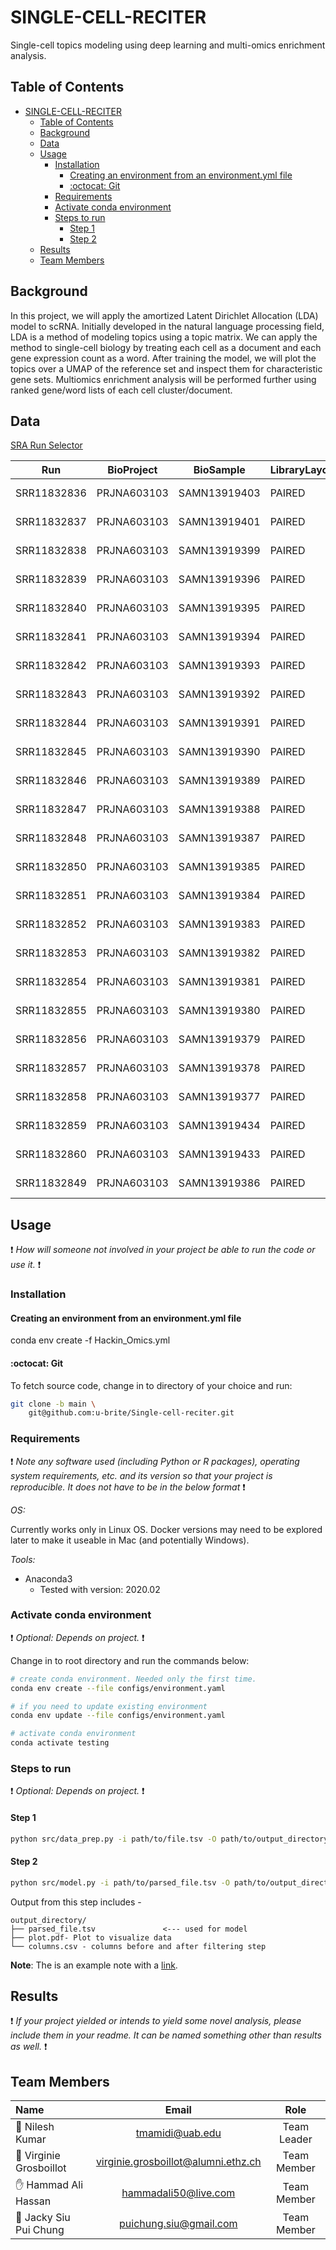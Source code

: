 # SINGLE-CELL-RECITER
Single-cell topics modeling using deep learning and multi-omics enrichment analysis.

[//]: <> (This is also a comment.)

## Table of Contents

- [SINGLE-CELL-RECITER](#single-cell-reciter)
  - [Table of Contents](#table-of-contents)
  - [Background](#background)
  - [Data](#data)
  - [Usage](#usage)
    - [Installation](#installation)
      - [Creating an environment from an environment.yml file](#creating-an-environment-from-an-environmentyml-file)
      - [:octocat: Git](#octocat-git)
    - [Requirements](#requirements)
    - [Activate conda environment](#activate-conda-environment)
    - [Steps to run](#steps-to-run)
      - [Step 1](#step-1)
      - [Step 2](#step-2)
  - [Results](#results)
  - [Team Members](#team-members)

## Background

In this project, we will apply the amortized Latent Dirichlet Allocation (LDA) model to scRNA. Initially developed in the natural language processing field, LDA is a method of modeling topics using a topic matrix. We can apply the method to single-cell biology by treating each cell as a document and each gene expression count as a word. After training the model, we will plot the topics over a UMAP of the reference set and inspect them for characteristic gene sets. Multiomics enrichment analysis will be performed further using ranked gene/word lists of each cell cluster/document.

## Data

[SRA Run Selector ](https://www.ncbi.nlm.nih.gov/Traces/study/?acc=PRJNA603103&o=acc_s%3Aa)

| Run         | BioProject  | BioSample    | LibraryLayout | Organism     | Sample Name | source_name | tissue      |
|-------------|-------------|--------------|---------------|--------------|-------------|-------------|-------------|
| SRR11832836 | PRJNA603103 | SAMN13919403 | PAIRED        | Homo sapiens | GSM4284223  | Skin        | cSCC        |
| SRR11832837 | PRJNA603103 | SAMN13919401 | PAIRED        | Homo sapiens | GSM4284224  | Skin        | Normal Skin |
| SRR11832838 | PRJNA603103 | SAMN13919399 | PAIRED        | Homo sapiens | GSM4284225  | Skin        | cSCC        |
| SRR11832839 | PRJNA603103 | SAMN13919396 | PAIRED        | Homo sapiens | GSM4284226  | Skin        | Normal Skin |
| SRR11832840 | PRJNA603103 | SAMN13919395 | PAIRED        | Homo sapiens | GSM4284227  | Skin        | cSCC        |
| SRR11832841 | PRJNA603103 | SAMN13919394 | PAIRED        | Homo sapiens | GSM4284228  | Skin        | Normal Skin |
| SRR11832842 | PRJNA603103 | SAMN13919393 | PAIRED        | Homo sapiens | GSM4284229  | Skin        | cSCC        |
| SRR11832843 | PRJNA603103 | SAMN13919392 | PAIRED        | Homo sapiens | GSM4284230  | Skin        | Normal Skin |
| SRR11832844 | PRJNA603103 | SAMN13919391 | PAIRED        | Homo sapiens | GSM4284231  | Skin        | cSCC        |
| SRR11832845 | PRJNA603103 | SAMN13919390 | PAIRED        | Homo sapiens | GSM4284232  | Skin        | cSCC        |
| SRR11832846 | PRJNA603103 | SAMN13919389 | PAIRED        | Homo sapiens | GSM4284233  | Skin        | Normal Skin |
| SRR11832847 | PRJNA603103 | SAMN13919388 | PAIRED        | Homo sapiens | GSM4284234  | Skin        | cSCC        |
| SRR11832848 | PRJNA603103 | SAMN13919387 | PAIRED        | Homo sapiens | GSM4284235  | Skin        | Normal Skin |
| SRR11832850 | PRJNA603103 | SAMN13919385 | PAIRED        | Homo sapiens | GSM4284237  | Skin        | Normal Skin |
| SRR11832851 | PRJNA603103 | SAMN13919384 | PAIRED        | Homo sapiens | GSM4284238  | Skin        | cSCC        |
| SRR11832852 | PRJNA603103 | SAMN13919383 | PAIRED        | Homo sapiens | GSM4284239  | Skin        | Normal Skin |
| SRR11832853 | PRJNA603103 | SAMN13919382 | PAIRED        | Homo sapiens | GSM4284240  | Skin        | cSCC        |
| SRR11832854 | PRJNA603103 | SAMN13919381 | PAIRED        | Homo sapiens | GSM4284241  | Skin        | Normal Skin |
| SRR11832855 | PRJNA603103 | SAMN13919380 | PAIRED        | Homo sapiens | GSM4284242  | Skin        | cSCC        |
| SRR11832856 | PRJNA603103 | SAMN13919379 | PAIRED        | Homo sapiens | GSM4284243  | Skin        | Normal Skin |
| SRR11832857 | PRJNA603103 | SAMN13919378 | PAIRED        | Homo sapiens | GSM4284244  | Skin        | cSCC        |
| SRR11832858 | PRJNA603103 | SAMN13919377 | PAIRED        | Homo sapiens | GSM4284245  | Skin        | Normal Skin |
| SRR11832859 | PRJNA603103 | SAMN13919434 | PAIRED        | Homo sapiens | GSM4284246  | Skin        | cSCC        |
| SRR11832860 | PRJNA603103 | SAMN13919433 | PAIRED        | Homo sapiens | GSM4284247  | Skin        | Normal Skin |
| SRR11832849 | PRJNA603103 | SAMN13919386 | PAIRED        | Homo sapiens | GSM4284236  | Skin        | cSCC        |



## Usage

:exclamation: _How will someone not involved in your project be able to run the code or use it._ :exclamation:

### Installation

#### Creating an environment from an environment.yml file

conda env create -f Hackin_Omics.yml

####  :octocat: Git

To fetch source code, change in to directory of your choice and run:

```sh
git clone -b main \
    git@github.com:u-brite/Single-cell-reciter.git
```

### Requirements
:exclamation: _Note any software used (including Python or R packages), operating system requirements, etc. and its version so that your project is reproducible. It does not have to be in the below format_ :exclamation:

*OS:*

Currently works only in Linux OS. Docker versions may need to be explored later to make it useable in Mac (and
potentially Windows).

*Tools:*

- Anaconda3
    - Tested with version: 2020.02

### Activate conda environment
:exclamation: _Optional: Depends on project._ :exclamation:

Change in to root directory and run the commands below:

```sh
# create conda environment. Needed only the first time.
conda env create --file configs/environment.yaml

# if you need to update existing environment
conda env update --file configs/environment.yaml

# activate conda environment
conda activate testing
```

### Steps to run
:exclamation: _Optional: Depends on project._ :exclamation:

#### Step 1

```sh
python src/data_prep.py -i path/to/file.tsv -O path/to/output_directory
```

#### Step 2

```sh
python src/model.py -i path/to/parsed_file.tsv -O path/to/output_directory
```

Output from this step includes -

```directory
output_directory/
├── parsed_file.tsv               <--- used for model
├── plot.pdf- Plot to visualize data
└── columns.csv - columns before and after filtering step

```

**Note**: The is an example note with a [link](https://github.com/u-brite/team-repo-template).


## Results
:exclamation: _If your project yielded or intends to yield some novel analysis, please include them in your readme. It can be named something other than results as well._ :exclamation:

## Team Members

| Name      | Email | Role     |
| :---        |    :----:   |          :---: |
:wave: Nilesh Kumar | tmamidi@uab.edu | Team Leader  
:raised_back_of_hand: Virginie Grosboillot | virginie.grosboillot@alumni.ethz.ch | Team Member
:raised_hand: Hammad Ali Hassan | hammadali50@live.com | Team Member
:vulcan_salute: Jacky Siu Pui Chung | puichung.siu@gmail.com | Team Member